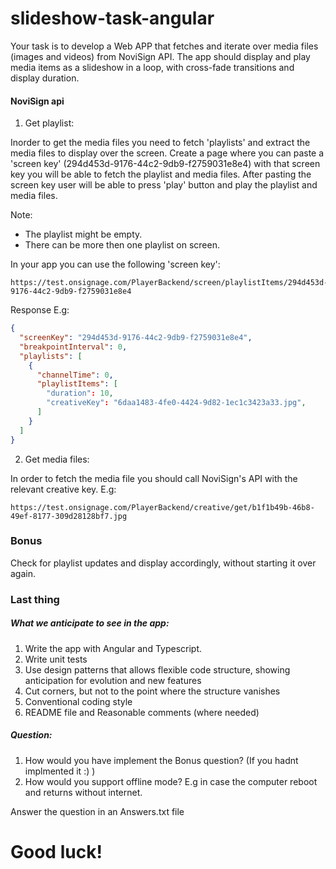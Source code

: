 # slideshow-task-angular

Your task is to develop a Web APP that fetches and iterate over media files (images and videos) from NoviSign API. The app should display and play media items as a slideshow in a loop, with cross-fade transitions and display duration.

#### NoviSign api

1. Get playlist:

Inorder to get the  media files you need to fetch 'playlists' and extract the media files to display over the screen.
Create a  page where you can paste a 'screen key' (294d453d-9176-44c2-9db9-f2759031e8e4) with that screen key you will be able to fetch the playlist and media files. After pasting the screen key user will be able to press 'play' button and play the playlist and media files.

Note:
- The playlist might be empty.
- There can be more then one playlist on screen.

In your app you can use the following 'screen key':
```
https://test.onsignage.com/PlayerBackend/screen/playlistItems/294d453d-9176-44c2-9db9-f2759031e8e4
```
Response E.g:
```JSON
{
  "screenKey": "294d453d-9176-44c2-9db9-f2759031e8e4",
  "breakpointInterval": 0,
  "playlists": [
    {
      "channelTime": 0,
      "playlistItems": [
        "duration": 10,
        "creativeKey": "6daa1483-4fe0-4424-9d82-1ec1c3423a33.jpg",
      ]
    }
  ]
}
```

2. Get media files:

In order to fetch the media file you should call NoviSign's API with the relevant creative key.
E.g:
```
https://test.onsignage.com/PlayerBackend/creative/get/b1f1b49b-46b8-49ef-8177-309d28128bf7.jpg
```
### Bonus 
Check for playlist updates and display accordingly, without starting it over again.

### Last thing
##### What we anticipate to see in the  app:

1. Write the app with Angular and Typescript.
2. Write unit tests
3. Use design patterns that allows flexible code structure, showing anticipation for evolution and new features 
4. Cut corners, but not to the point where the structure vanishes
5. Conventional coding style
6. README file and Reasonable comments (where needed)

##### Question:
1. How would you have implement the Bonus question? (If you hadnt implmented it :) )
2. How would you support offline mode? E.g in case the computer reboot and returns without internet.

Answer the question in an Answers.txt file

# Good luck!
